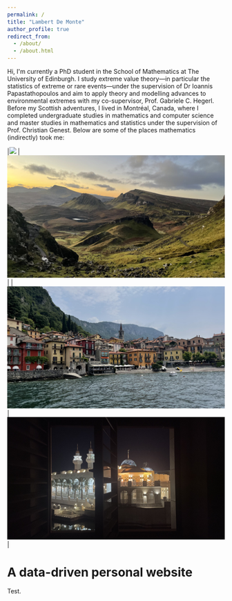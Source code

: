 ```yaml
---
permalink: /
title: "Lambert De Monte"
author_profile: true
redirect_from: 
  - /about/
  - /about.html
---
```


Hi, I'm currently a PhD student in the School of Mathematics at The University of Edinburgh. I study extreme value theory&mdash;in particular the statistics of extreme or rare events&mdash;under the supervision of Dr Ioannis Papastathopoulos and aim to apply theory and modelling advances to environmental extremes with my co-supervisor, Prof. Gabriele C. Hegerl. Before my Scottish adventures, I lived in Montréal, Canada, where I completed undergraduate studies in mathematics and computer science and master studies in mathematics and statistics under the supervision of Prof. Christian Genest. Below are some of the places mathematics (indirectly) took me:

|![](images/img1.jpg) | ![](images/img2.jpg) |
|![](images/img3.jpg) | ![](images/img4.jpg) |

A data-driven personal website
======

Test.

